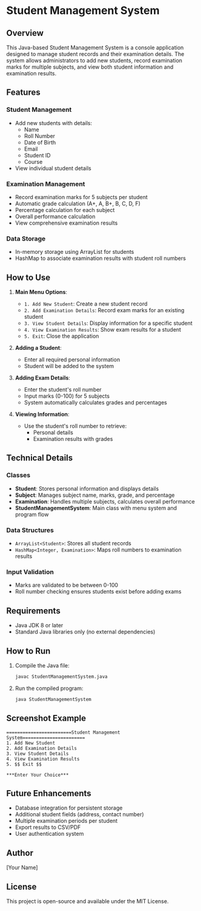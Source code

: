 # Student Management System

## Overview
This Java-based Student Management System is a console application designed to manage student records and their examination details. The system allows administrators to add new students, record examination marks for multiple subjects, and view both student information and examination results.

## Features

### Student Management
- Add new students with details:
  - Name
  - Roll Number
  - Date of Birth
  - Email
  - Student ID
  - Course
- View individual student details

### Examination Management
- Record examination marks for 5 subjects per student
- Automatic grade calculation (A+, A, B+, B, C, D, F)
- Percentage calculation for each subject
- Overall performance calculation
- View comprehensive examination results

### Data Storage
- In-memory storage using ArrayList for students
- HashMap to associate examination results with student roll numbers

## How to Use

1. **Main Menu Options**:
   - `1. Add New Student`: Create a new student record
   - `2. Add Examination Details`: Record exam marks for an existing student
   - `3. View Student Details`: Display information for a specific student
   - `4. View Examination Results`: Show exam results for a student
   - `5. Exit`: Close the application

2. **Adding a Student**:
   - Enter all required personal information
   - Student will be added to the system

3. **Adding Exam Details**:
   - Enter the student's roll number
   - Input marks (0-100) for 5 subjects
   - System automatically calculates grades and percentages

4. **Viewing Information**:
   - Use the student's roll number to retrieve:
     - Personal details
     - Examination results with grades

## Technical Details

### Classes
- **Student**: Stores personal information and displays details
- **Subject**: Manages subject name, marks, grade, and percentage
- **Examination**: Handles multiple subjects, calculates overall performance
- **StudentManagementSystem**: Main class with menu system and program flow

### Data Structures
- `ArrayList<Student>`: Stores all student records
- `HashMap<Integer, Examination>`: Maps roll numbers to examination results

### Input Validation
- Marks are validated to be between 0-100
- Roll number checking ensures students exist before adding exams

## Requirements
- Java JDK 8 or later
- Standard Java libraries only (no external dependencies)

## How to Run
1. Compile the Java file:
   ```bash
   javac StudentManagementSystem.java
   ```
2. Run the compiled program:
   ```bash
   java StudentManagementSystem
   ```

## Screenshot Example
```
========================Student Management System=======================
1. Add New Student
2. Add Examination Details
3. View Student Details
4. View Examination Results
5. $$ Exit $$

***Enter Your Choice***
```

## Future Enhancements
- Database integration for persistent storage
- Additional student fields (address, contact number)
- Multiple examination periods per student
- Export results to CSV/PDF
- User authentication system

## Author
[Your Name]

## License
This project is open-source and available under the MIT License.
